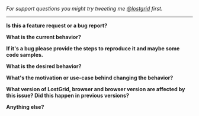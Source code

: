 *For support questions you might try tweeting me [@lostgrid](https://twitter.com/lostgrid) first.*

-----

**Is this a feature request or a bug report?**



**What is the current behavior?**



**If it's a bug please provide the steps to reproduce it and maybe some code samples.**



**What is the desired behavior?**



**What's the motivation or use-case behind changing the behavior?**



**What version of LostGrid, browser and browser version are affected by this issue? Did this happen in previous versions?**



**Anything else?**
